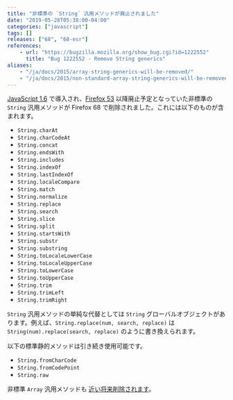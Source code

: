 ```yaml
---
title: "非標準の `String` 汎用メソッドが廃止されました"
date: "2019-05-28T05:38:00-04:00"
categories: ["javascript"]
tags: []
releases: ["68", "68-esr"]
references:
    - url: "https://bugzilla.mozilla.org/show_bug.cgi?id=1222552"
      title: "Bug 1222552 - Remove String generics"
aliases:
    - "/ja/docs/2015/array-string-generics-will-be-removed/"
    - "/ja/docs/2015/non-standard-array-string-generics-will-be-removed/"
---
```

[JavaScript 1.6](https://developer.mozilla.org/docs/Web/JavaScript/New_in_JavaScript/1.6) で導入され、[Firefox 53](https://www.fxsitecompat.dev/ja/docs/2016/non-standard-string-generics-have-been-deprecated/) 以降廃止予定となっていた非標準の `String` 汎用メソッドが Firefox 68 で削除されました。これには以下のものが含まれます。

* `String.charAt`
* `String.charCodeAt`
* `String.concat`
* `String.endsWith`
* `String.includes`
* `String.indexOf`
* `String.lastIndexOf`
* `String.localeCompare`
* `String.match`
* `String.normalize`
* `String.replace`
* `String.search`
* `String.slice`
* `String.split`
* `String.startsWith`
* `String.substr`
* `String.substring`
* `String.toLocaleLowerCase`
* `String.toLocaleUpperCase`
* `String.toLowerCase`
* `String.toUpperCase`
* `String.trim`
* `String.trimLeft`
* `String.trimRight`

`String` 汎用メソッドの単純な代替としては `String` グローバルオブジェクトがあります。例えば、`String.replace(num, search, replace)` は `String(num).replace(search, replace)` のように書き換えられます。

以下の標準静的メソッドは引き続き使用可能です。

* `String.fromCharCode`
* `String.fromCodePoint`
* `String.raw`

非標準 `Array` 汎用メソッドも [近い将来削除されます](https://www.fxsitecompat.dev/ja/docs/2019/non-standard-array-generics-have-been-deprecated/)。
